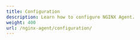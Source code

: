 ```yaml
---
title: Configuration
description: Learn how to configure NGINX Agent.
weight: 400
url: /nginx-agent/configuration/
---
```

